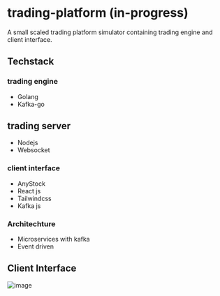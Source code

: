 # trading-platform (in-progress)
A small scaled trading platform simulator containing trading engine and client interface.

## Techstack
### trading engine
- Golang
- Kafka-go

## trading server
- Nodejs
- Websocket

### client interface
- AnyStock
- React js
- Tailwindcss
- Kafka js

### Architechture
- Microservices with kafka
- Event driven




## Client Interface
![image](https://user-images.githubusercontent.com/59494865/197438993-74e4e491-d7e1-4829-83a4-3745a0afb4fe.png)
